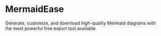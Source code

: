 # MermaidEase
Generate, customize, and download high-quality Mermaid diagrams with the most powerful free export tool available.
